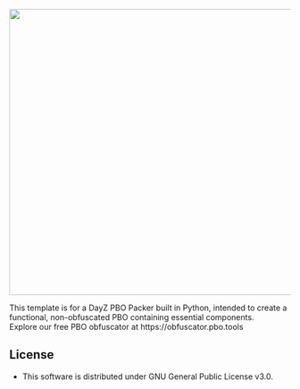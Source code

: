 <p align="center">
    <img src="https://pbo.tools/assets/images/logo.png" width="512">
</p>
This template is for a DayZ PBO Packer built in Python, intended to create a functional, non-obfuscated PBO containing essential components.<br>
Explore our free PBO obfuscator at https://obfuscator.pbo.tools

## License
* This software is distributed under GNU General Public License v3.0.
